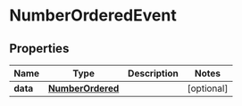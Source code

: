 

# NumberOrderedEvent


## Properties

Name | Type | Description | Notes
------------ | ------------- | ------------- | -------------
**data** | [**NumberOrdered**](NumberOrdered.md) |  |  [optional]



